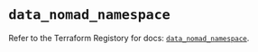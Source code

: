 # `data_nomad_namespace`

Refer to the Terraform Registory for docs: [`data_nomad_namespace`](https://www.terraform.io/docs/providers/nomad/d/namespace).
